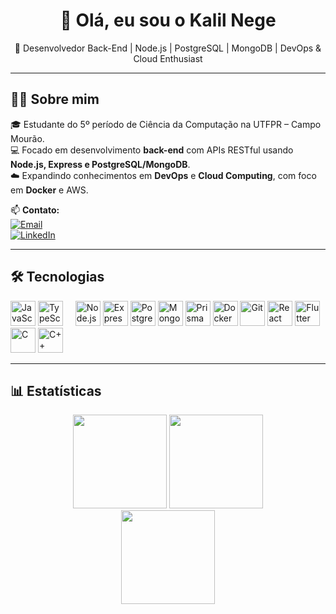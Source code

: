 <h1 align="center">👋 Olá, eu sou o Kalil Nege</h1>
<p align="center">
  🚀 Desenvolvedor Back-End | Node.js | PostgreSQL | MongoDB | DevOps & Cloud Enthusiast  
</p>

---

## 👨‍💻 Sobre mim
🎓 Estudante do 5º período de Ciência da Computação na UTFPR – Campo Mourão.  
💻 Focado em desenvolvimento **back-end** com APIs RESTful usando **Node.js, Express e PostgreSQL/MongoDB**.  
☁️ Expandindo conhecimentos em **DevOps** e **Cloud Computing**, com foco em **Docker** e AWS.  

📫 **Contato:**  
[![Email](https://img.shields.io/badge/-kalilnege40@gmail.com-red?style=flat&logo=gmail&logoColor=white)](mailto:kalilnege40@gmail.com)  
[![LinkedIn](https://img.shields.io/badge/-Kalil%20Nege-blue?style=flat&logo=linkedin&logoColor=white)](https://www.linkedin.com/in/kalil-nege-65472b266)  

---

## 🛠️ Tecnologias
<div align="left">
  <img src="https://cdn.jsdelivr.net/gh/devicons/devicon/icons/javascript/javascript-original.svg" height="40" title="JavaScript"/>
  <img src="https://cdn.jsdelivr.net/gh/devicons/devicon/icons/typescript/typescript-original.svg" height="40" title="TypeScript"/>
  <img width="12"/>
  <img src="https://cdn.jsdelivr.net/gh/devicons/devicon/icons/nodejs/nodejs-original.svg" height="40" title="Node.js"/>
  <img src="https://cdn.jsdelivr.net/gh/devicons/devicon/icons/express/express-original.svg" height="40" title="Express.js"/>
  <img src="https://cdn.jsdelivr.net/gh/devicons/devicon/icons/postgresql/postgresql-original.svg" height="40" title="PostgreSQL"/>
  <img src="https://cdn.jsdelivr.net/gh/devicons/devicon/icons/mongodb/mongodb-original.svg" height="40" title="MongoDB"/>
  <img src="https://cdn.jsdelivr.net/gh/devicons/devicon/icons/prisma/prisma-original.svg" height="40" title="Prisma"/>
  <img src="https://cdn.jsdelivr.net/gh/devicons/devicon/icons/docker/docker-original.svg" height="40" title="Docker"/>
  <img src="https://cdn.jsdelivr.net/gh/devicons/devicon/icons/git/git-original.svg" height="40" title="Git"/>
  <img src="https://cdn.jsdelivr.net/gh/devicons/devicon/icons/react/react-original.svg" height="40" title="React"/>
  <img src="https://cdn.jsdelivr.net/gh/devicons/devicon/icons/flutter/flutter-original.svg" height="40" title="Flutter"/>
  <img src="https://cdn.jsdelivr.net/gh/devicons/devicon/icons/c/c-original.svg" height="40" title="C"/>
  <img src="https://cdn.jsdelivr.net/gh/devicons/devicon/icons/cplusplus/cplusplus-original.svg" height="40" title="C++"/>
</div>

---

## 📊 Estatísticas
<div align="center">
  <img src="https://github-readme-stats.vercel.app/api?username=kalil03&show_icons=true&theme=tokyonight" height="150"/>
  <img src="https://github-readme-stats.vercel.app/api/top-langs/?username=kalil03&layout=compact&langs_count=8&theme=tokyonight" height="150"/>
</div>

<div align="center">
  <img src="https://github-readme-streak-stats.herokuapp.com/?user=kalil03&theme=tokyonight" height="150"/>
</div>








